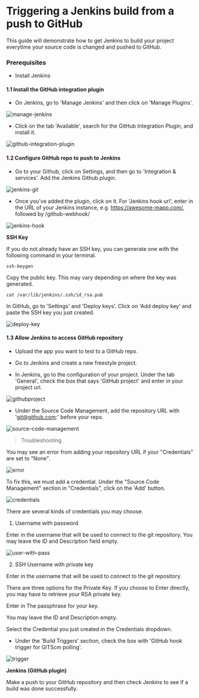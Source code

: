 # Triggering a Jenkins build from a push to GitHub

This guide will demonstrate how to get Jenkins to build your project everytime your source code is changed and pushed to GitHub. 

### Prerequisites

* Install Jenkins

#### 1.1 Install the GitHub integration plugin

* On Jenkins, go to 'Manage Jenkins' and then click on 'Manage Plugins'. 

![manage-jenkins](assets/2-manage-jenkins.png)

* Click on the tab 'Available', search for the GitHub Integration Plugin, and install it.

![github-integration-plugin](assets/2-github-integration-plugin.png)

#### 1.2 Configure GitHub repo to push to Jenkins

* Go to your Github, click on Settings, and then go to 'Integration & services'. Add the Jenkins Github plugin.

![jenkins-git](assets/2-jenkinsgit.png)

* Once you've added the plugin, click on it. For 'Jenkins hook url', enter in the URL of your Jenkins instance, e.g. https://awesome-mapp.com/, followed by /github-webhook/ 

![jenkins-hook](assets/2-jenkins-hook.png)

**SSH Key**

If you do not already have an SSH key, you can generate one with the following command in your terminal. 

```
ssh-keygen
```
Copy the public key. This may vary depending on where the key was generated. 
```
cat /var/lib/jenkins/.ssh/id_rsa.pub
```
In GitHub, go to 'Settings' and 'Deploy keys'. Click on 'Add deploy key' and paste the SSH key you just created. 

![deploy-key](assets/2-deploy-key.png)

#### 1.3 Allow Jenkins to access GitHub repository

* Upload the app you want to test to a GitHub repo. 

* Go to Jenkins and create a new freestyle project.

* In Jenkins, go to the configuration of your project. Under the tab 'General', check the box that says 'GitHub project' and enter in your project url. 

![githubproject](assets/2-githubproject.png)

* Under the Source Code Management, add the repository URL with 'git@github.com:' before your repo. 

![source-code-management](assets/2-source-code-management.png)

> Troubleshooting

You may see an error from adding your repository URL if your "Credentials" are set to "None".  

![error](assets/2-error.png)

To fix this, we must add a credential. Under the "Source Code Management" section in "Credentials", click on the 'Add' button.

![credentials](assets/2-credentials.png)

There are several kinds of credentials you may choose.

1. Username with password

Enter in the username that will be used to connect to the git repository. You may leave the ID and Description field empty. 
    
![user-with-pass](assets/2-username-with-password.png)

2. SSH Username with private key

Enter in the username that will be used to connect to the git repository.

There are three options for the Private Key. If you choose to Enter directly, you may have to retrieve your RSA private key.

Enter in The passphrase for your key. 

You may leave the ID and Description empty. 

Select the Credential you just created in the Credentials dropdown. 

* Under the 'Build Triggers' section, check the box with 'GitHub hook trigger for GITScm polling'. 

![trigger](assets/2-trigger.png)

**Jenkins (GitHub plugin)**

Make a push to your GitHub repository and then check Jenkins to see if a build was done successfully. 

